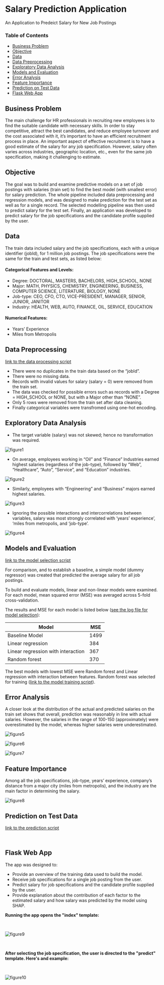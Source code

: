 # Salary Prediction Application
An Application to Predeict Salary for New Job Postings

### Table of Contents 

- [Business Problem](#Business-Problem)
- [Objective](#Objective)
- [Data](#Data)
- [Data Preprocessing](#Data-Preprocessing)
- [Exploratory Data Analysis](#Exploratory-Data-Analysis)
- [Models and Evaluation](#Models-and-Evaluation)
- [Error Analysis](#Error-Analysis)
- [Feature Importance](#Feature-Importance)
- [Prediction on Test Data](#Prediction-on-Test-Data)
- [Flask Web App](#Flask-Web-App)



## Business Problem
The main challenge for HR professionals in recruiting new employees is to find the suitable candidate with necessary skills. In order to stay competitive, attract the best candidates, and reduce employee turnover and the cost associated with it, it’s important to have an efficient recruitment process in place. An important aspect of effective recruitment is to have a good estimate of the salary for any job specification. However, salary often varies across industries, geographic location, etc., even for the same job specification, making it challenging to estimate.


## Objective
The goal was to build and examine predictive models on a set of job postings with salaries (train set) to find the best model (with smallest error) for salary prediction. The whole pipeline included data preprocessing and regression models, and was designed to make prediction for the test set as well as for a single record. The selected modelling pipeline was then used to predict salary for the test set. Finally, an application was developed to predict salary for the job specifications and the candidate profile supplied by the user.

## Data
The train data included salary and the job specifications, each with a unique identifier (jobId), for 1 million job postings. The job specifications were the same for the train and test sets, as listed below:
#### Categorical Features and Levels:
*	Degree: DOCTORAL, MASTERS, BACHELORS, HIGH_SCHOOL, NONE
*	Major: MATH, PHYSICS, CHEMISTRY, ENGINEERING, BUSINESS, COMPUTER SCIENCE, LITERATURE, BIOLOGY, NONE
*	Job-type: CEO, CFO, CTO, VICE-PRESIDENT, MANAGER, SENIOR, JUNIOR, JANITOR
*	Industry: HEALTH, WEB, AUTO, FINANCE, OIL, SERVICE, EDUCATION

#### Numerical Features:
*	Years’ Experience
*	Miles from Metropolis

## Data Preprocessing
[link to the data processing script](https://github.com/MahsaShokouhi/Salary_Prediction/blob/master/scripts/etl.py)
*	There were no duplicates in the train data based on the “jobId”. 
*	There were no missing data.
*	Records with invalid values for salary (salary = 0) were removed from the train set.
*	The data was checked for possible errors such as records with a Degree = HIGH_SCHOOL or NONE, but with a Major other than “NONE”.
*	Only 5 rows were removed from the train set after data cleaning.
*	Finally categorical variables were transfromed using one-hot encoding.


## Exploratory Data Analysis
* The target variable (salary) was not skewed; hence no transformation was required.

![figure1](/images/fig1.png)

* On average, employees working in “Oil” and “Finance” Industries earned highest salaries (regardless of the job-type), followed by “Web”, “Healthcare”, “Auto”, “Service”, and “Education” industries.

![figure2](/images/fig2.png)

* Similarly, employees with “Engineering” and “Business” majors earned highest salaries.

![figure3](/images/fig3.png)

* Ignoring the possible interactions and intercorrelations between variables, salary was most strongly correlated with ‘years’ experience’, ‘miles from metropolis, and ‘job-type’.

![figure4](/images/fig4.png)

## Models and Evaluation

[link to the model selection script](https://github.com/MahsaShokouhi/Salary_Prediction/blob/master/scripts/model_selection.py)

For comparison, and to establish a baseline, a simple model (dummy regressor) was created that predicted the average salary for all job postings.

To build and evaluate models, linear and non-linear models were examined. For each model, mean squared error (MSE) was averaged across 5-fold cross-validation.

The results and MSE for each model is listed below ([see the log file for model selection](https://github.com/MahsaShokouhi/Salary_Prediction/blob/master/log/model_selection.log)):

Model |	MSE
----- | ---
Baseline Model |	1499
Linear regression |	384
Linear regression with interaction | 367
Random forest	| 370

The best models with lowest MSE were Random forest and Linear regression with interaction between features. Random forest was selected for training ([link to the model training script](https://github.com/MahsaShokouhi/Salary_Prediction/blob/master/scripts/train.py)).

## Error Analysis
A closer look at the distribution of the actual and predicted salaries on the train set shows that overall, prediction was reasonably in line with actual salaries. However, the salaries in the range of 100-150 (approximately) were overestimated by the model, whereas higher salaries were underestimated.

![figure5](/images/fig5.png)

![figure6](/images/fig6.png)

![figure7](/images/fig7.png)

## Feature Importance
Among all the job specifications,  job-type, years’ experience, company’s distance from a major city (miles from metropolis), and the industry are the main factor in determining the salary.

![figure8](/images/fig8.png)

## Prediction on Test Data
[link to the prediction script](https://github.com/MahsaShokouhi/Salary_Prediction/blob/master/scripts/predict.py)

<br>

## Flask Web App
The app was designed to:
- Provide an overview of the training data used to build the model.
- Receive job specifications for a single job posting from the user. 
- Predict salary for job specifications and the candidate profile supplied by the user.
- Provide explanation about the contribution of each factor to the estimated salary and how salary was predicted by the model using SHAP.

**Running the app opens the "index" template:**

<br>

![figure9](/images/fig9.png)

<br>

**After selecting the job specification, the user is directed to the "predict" template. Here's and example:**

<br>

![figure10](/images/fig10.png)
